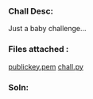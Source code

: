 ### Chall Desc: 
Just a baby challenge...

### Files attached :
[publickey.pem](publickey.pem)
[chall.py](chall(2).py)

### Soln: 
